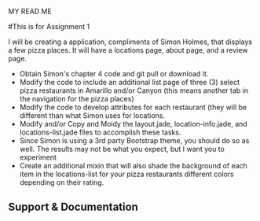 MY READ ME


#This is for Assignment 1

I will be creating a application, compliments of Simon Holmes, that displays a few pizza places. 
It will have a locations page, about page, and a review page. 




- Obtain Simon's chapter 4 code and git pull or download it.
- Modify the code to include an additional list page of three (3) select pizza restaurants in Amarillo and/or Canyon (this means another tab in the navigation for the pizza places)
- Modify the code to develop attributes for each restaurant (they will be different than what Simon uses for locations.
- Modify and/or Copy and Moidy the layout.jade, location-info.jade, and locations-list.jade files to accomplish these tasks.
- Since Simon is using a 3rd party Bootstrap theme, you should do so as well.  The results may not be what you expect, but I want you to experiment
- Create an additional mixin that will also shade the background of each item in the locations-list for your pizza restaurants different colors depending on their rating.

## Support & Documentation

